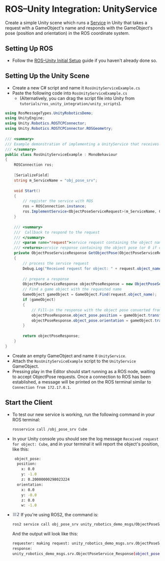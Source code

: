 # ROS–Unity Integration: UnityService

Create a simple Unity scene which runs a [Service](http://wiki.ros.org/Services) in Unity that takes a request with a GameObject's name and responds with the GameObject's pose (position and orientation) in the ROS coordinate system.

## Setting Up ROS

- Follow the [ROS–Unity Initial Setup](setup.md) guide if you haven't already done so.

## Setting Up the Unity Scene
- Create a new C# script and name it `RosUnityServiceExample.cs`
- Paste the following code into `RosUnityServiceExample.cs`
    - (Alternatively, you can drag the script file into Unity from `tutorials/ros_unity_integration/unity_scripts`).

```csharp
using RosMessageTypes.UnityRoboticsDemo;
using UnityEngine;
using Unity.Robotics.ROSTCPConnector;
using Unity.Robotics.ROSTCPConnector.ROSGeometry;

/// <summary>
/// Example demonstration of implementing a UnityService that receives a Request message from another ROS node and sends a Response back
/// </summary>
public class RosUnityServiceExample : MonoBehaviour
{
    ROSConnection ros;

    [SerializeField]
    string m_ServiceName = "obj_pose_srv";

    void Start()
    {
        // register the service with ROS
        ros = ROSConnection.instance;
        ros.ImplementService<ObjectPoseServiceRequest>(m_ServiceName, GetObjectPose);
    }

    /// <summary>
    ///  Callback to respond to the request
    /// </summary>
    /// <param name="request">service request containing the object name</param>
    /// <returns>service response containing the object pose (or 0 if object not found)</returns>
    private ObjectPoseServiceResponse GetObjectPose(ObjectPoseServiceRequest request)
    {
        // process the service request
        Debug.Log("Received request for object: " + request.object_name);

        // prepare a response
        ObjectPoseServiceResponse objectPoseResponse = new ObjectPoseServiceResponse();
        // Find a game object with the requested name
        GameObject gameObject = GameObject.Find(request.object_name);
        if (gameObject)
        {
            // Fill-in the response with the object pose converted from Unity coordinate to ROS coordinate system
            objectPoseResponse.object_pose.position = gameObject.transform.position.To<FLU>();
            objectPoseResponse.object_pose.orientation = gameObject.transform.rotation.To<FLU>();
        }

        return objectPoseResponse;
    }
}
```

- Create an empty GameObject and name it `UnityService`.
- Attach the `RosUnityServiceExample` script to the `UnityService` GameObject.
- Pressing play in the Editor should start running as a ROS node, waiting to accept ObjectPose requests. Once a connection to ROS has been established, a message will be printed on the ROS terminal similar to `Connection from 172.17.0.1`.


## Start the Client

- To test our new service is working, run the following command in your ROS terminal:

   ```bash
   rosservice call /obj_pose_srv Cube
   ```
   
- In your Unity console you should see the log message `Received request for object: Cube`, and in your terminal it will report the object's position, like this:

  ```bash
   object_pose:
    position:
      x: 0.0
      y: -1.0
      z: 0.20000000298023224
    orientation:
      x: 0.0
      y: -0.0
      z: 0.0
      w: -1.0
  ```
  
- <img src="images/ros2_icon.png" alt="ros2" width="23" height="14"/> If you're using ROS2, the command is:
    ```bash
    ros2 service call obj_pose_srv unity_robotics_demo_msgs/ObjectPoseService "{object_name: Cube}"
	```
    
	And the output will look like this:

    ```bash
    requester: making request: unity_robotics_demo_msgs.srv.ObjectPoseService_Request(object_name='Cube')
    response:
	unity_robotics_demo_msgs.srv.ObjectPoseService_Response(object_pose=geometry_msgs.msg.Pose(position=geometry_msgs.msg.Point(x=0.0, y=-0.0, z=0.0), orientation=geometry_msgs.msg.Quaternion(x=-0.558996319770813, y=-0.3232670724391937, z=-0.6114855408668518, w=-0.4572822153568268)))
    ```
